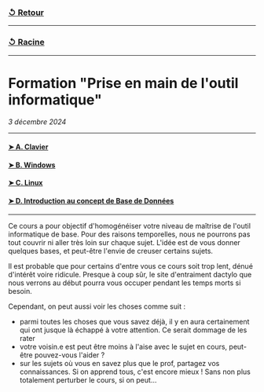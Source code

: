 ### [↺ Retour](../README.MD)
---
### [↺ Racine](../../../README.MD)
---
# Formation "Prise en main de l'outil informatique"

*3 décembre 2024*

---
#### [➤&nbsp;A. Clavier](Clavier/readme.md)
#### [➤&nbsp;B. Windows](Windows/readme.md)
#### [➤&nbsp;C. Linux](Linux/readme.md)
#### [➤&nbsp;D. Introduction au concept de Base de Données](BD/readme.md)
---

Ce cours a pour objectif d'homogénéiser votre niveau de maîtrise de l'outil informatique de base.
Pour des raisons temporelles, nous ne pourrons pas tout couvrir ni aller très loin sur chaque sujet. L'idée est de vous donner quelques bases, et peut-être l'envie de creuser certains sujets.

Il est probable que pour certains d'entre vous ce cours soit trop lent, dénué d'intérêt voire ridicule. Presque à coup sûr, le site d'entraiment dactylo que nous verrons au début pourra vous occuper pendant les temps morts si besoin.

Cependant, on peut aussi voir les choses comme suit :

- parmi toutes les choses que vous savez déjà, il y en aura certainement qui ont jusque là échappé à votre attention. Ce serait dommage de les rater
- votre voisin.e est peut être moins à l'aise avec le sujet en cours, peut-être pouvez-vous l'aider ?
- sur les sujets où vous en savez plus que le prof, partagez vos connaissances. Si on apprend tous, c'est encore mieux ! Sans non plus totalement perturber le cours, si on peut...
